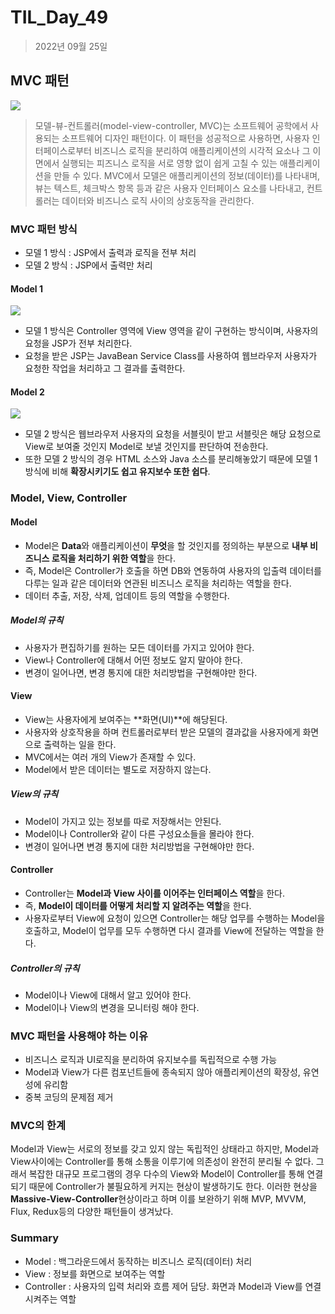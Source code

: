 # TIL_Day_49

> 2022년 09월 25일

## MVC 패턴

![](https://upload.wikimedia.org/wikipedia/commons/thumb/a/a0/MVC-Process.svg/436px-MVC-Process.svg.png)

> 모델-뷰-컨트롤러(model-view-controller, MVC)는 소프트웨어 공학에서 사용되는 소프트웨어 디자인 패턴이다. 이 패턴을 성공적으로 사용하면, 사용자 인터페이스로부터 비즈니스 로직을 분리하여 애플리케이션의 시각적 요소나 그 이면에서 실행되는 피즈니스 로직을 서로 영향 없이 쉽게 고칠 수 있는 애플리케이션을 만들 수 있다. MVC에서 모델은 애플리케이션의 정보(데이터)를 나타내며, 뷰는 텍스트, 체크박스 항목 등과 같은 사용자 인터페이스 요소를 나타내고, 컨트롤러는 데이터와 비즈니스 로직 사이의 상호동작을 관리한다.

### MVC 패턴 방식

- 모델 1 방식 : JSP에서 출력과 로직을 전부 처리
- 모델 2 방식 : JSP에서 출력만 처리

#### Model 1

![](https://img1.daumcdn.net/thumb/R1280x0/?scode=mtistory2&fname=https%3A%2F%2Fblog.kakaocdn.net%2Fdn%2Fw08Lw%2FbtrlbKqhWKO%2FqUYnM7xziHIQUE28L6WBZ1%2Fimg.png)

- 모델 1 방식은 Controller 영역에 View 영역을 같이 구현하는 방식이며, 사용자의 요청을 JSP가 전부 처리한다.
- 요청을 받은 JSP는 JavaBean Service Class를 사용하여 웹브라우저 사용자가 요청한 작업을 처리하고 그 결과를 출력한다.

#### Model 2

![](https://img1.daumcdn.net/thumb/R1280x0/?scode=mtistory2&fname=https%3A%2F%2Fblog.kakaocdn.net%2Fdn%2FbGZKd4%2FbtrleqFoykC%2FkXkFFucLJdHJ4hNvfcmav0%2Fimg.png)

- 모델 2 방식은 웹브라우저 사용자의 요청을 서블릿이 받고 서블릿은 해당 요청으로 View로 보여줄 것인지 Model로 보낼 것인지를 판단하여 전송한다.
- 또한 모델 2 방식의 경우 HTML 소스와 Java 소스를 분리해놓았기 때문에 모델 1 방식에 비해 **확장시키기도 쉽고 유지보수 또한 쉽다**.

### Model, View, Controller

#### Model

- Model은 **Data**와 애플리케이션이 **무엇**을 할 것인지를 정의하는 부분으로 **내부 비즈니스 로직을 처리하기 위한 역할**을 한다.
- 즉, Model은 Controller가 호출을 하면 DB와 연동하여 사용자의 입출력 데이터를 다루는 일과 같은 데이터와 연관된 비즈니스 로직을 처리하는 역할을 한다.
- 데이터 추출, 저장, 삭제, 업데이트 등의 역할을 수행한다.

##### Model의 규칙

- 사용자가 편집하기를 원하는 모든 데이터를 가지고 있어야 한다.
- View나 Controller에 대해서 어떤 정보도 알지 말아야 한다.
- 변경이 일어나면, 변경 통지에 대한 처리방법을 구현해야만 한다.

#### View

- View는 사용자에게 보여주는 **화면(UI)**에 해당된다.
- 사용자와 상호작용을 하며 컨트롤러로부터 받은 모델의 결과값을 사용자에게 화면으로 출력하는 일을 한다.
- MVC에서는 여러 개의 View가 존재할 수 있다.
- Model에서 받은 데이터는 별도로 저장하지 않는다.

##### View의 규칙

- Model이 가지고 있는 정보를 따로 저장해서는 안된다.
- Model이나 Controller와 같이 다른 구성요소들을 몰라야 한다.
- 변경이 일어나면 변경 통지에 대한 처리방법을 구현해야만 한다.

#### Controller

- Controller는 **Model과 View 사이를 이어주는 인터페이스 역할**을 한다.
- 즉, **Model이 데이터를 어떻게 처리할 지 알려주는 역할**을 한다.
- 사용자로부터 View에 요청이 있으면 Controller는 해당 업무를 수행하는 Model을 호출하고, Model이 업무를 모두 수행하면 다시 결과를 View에 전달하는 역할을 한다.

##### Controller의 규칙

- Model이나 View에 대해서 알고 있어야 한다.
- Model이나 View의 변경을 모니터링 해야 한다.

### MVC 패턴을 사용해야 하는 이유

- 비즈니스 로직과 UI로직을 분리하여 유지보수를 독립적으로 수행 가능
- Model과 View가 다른 컴포넌트들에 종속되지 않아 애플리케이션의 확장성, 유연성에 유리함
- 중복 코딩의 문제점 제거

### MVC의 한계

Model과 View는 서로의 정보를 갖고 있지 않는 독립적인 상태라고 하지만, Model과 View사이에는 Controller를 통해 소통을 이루기에 의존성이 완전히 분리될 수 없다. 그래서 복잡한 대규모 프로그램의 경우 다수의 View와 Model이 Controller를 통해 연결되기 때문에 Controller가 불필요하게 커지는 현상이 발생하기도 한다. 이러한 현상을 **Massive-View-Controller**현상이라고 하며 이를 보완하기 위해 MVP, MVVM, Flux, Redux등의 다양한 패턴들이 생겨났다.

### Summary

- Model : 백그라운드에서 동작하는 비즈니스 로직(데이터) 처리
- View : 정보를 화면으로 보여주는 역할
- Controller : 사용자의 입력 처리와 흐름 제어 담당. 화면과 Model과 View를 연결시켜주는 역할

